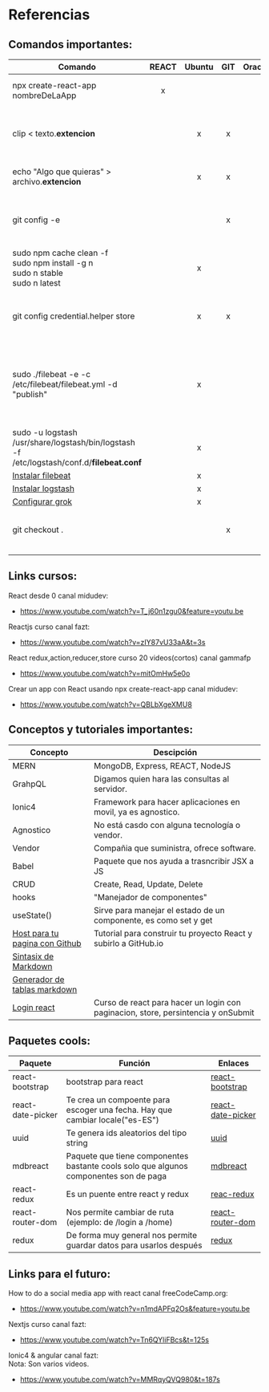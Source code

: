 # Referencias

## Comandos importantes:

|Comando|REACT|Ubuntu|  GIT | Oracle |  Descripción |
|---|:---:|:---:|:---:|:---:|---|
|npx create-react-app nombreDeLaApp|x|   |   |   | Nos crea un una app desde una base ya diseñada.|
|clip < texto.**extencion**|  | x |  x |   | Te hace un Crtl+C de algun archivo sin tener que abrir el archivo, selecionar y copiar, más fácil.   |
|echo "Algo que quieras" > archivo.**extencion**|   | x  |  x |   | Te crea un archivo con algo que quieras poner dentro.  |
|git config -e|||x||Te abre la configuracion de git para poder editarla. Ejemplo credentials.helper:store|
|sudo npm cache clean -f</br>sudo npm install -g n</br>sudo n stable</br>sudo n latest||x|||Comandos para actulizar npm y nodejs|
|git config credential.helper store||x|x||Nos guarda las credenciales en el disco para no tener que repetirlas en cada push|
|sudo ./filebeat -e -c /etc/filebeat/filebeat.yml -d "publish"||x|||Correr filebeat como en windows:</br>Situarse en la carpeta /usr/share/filebeat/bin y ejecutar</br>Si necesitamos correr de nuevo borrar la carpeta **data**|
|sudo -u logstash /usr/share/logstash/bin/logstash -f /etc/logstash/conf.d/**filebeat.conf**||x|||Correr logstash como en windows pero solo un pipeline|
|[Instalar filebeat](https://kifarunix.com/install-and-configure-filebeat-7-on-ubuntu-18-04-debian-9-8/)||x||||
|[Instalar logstash](https://kifarunix.com/install-and-configure-logstash-7-on-ubuntu-18-debian-9-8/)||x||||
|[Configurar grok](https://kifarunix.com/how-to-debug-logstash-grok-filters/)||x||||
|git checkout .|||x||Borra los cambios que hayas hecho y te regresa al estado del repositorio remoto|
|||||||


## Links cursos:

React desde 0 canal midudev:
- https://www.youtube.com/watch?v=T_j60n1zgu0&feature=youtu.be

Reactjs curso canal fazt:
- https://www.youtube.com/watch?v=zIY87vU33aA&t=3s

React redux,action,reducer,store curso 20 videos(cortos) canal gammafp
- https://www.youtube.com/watch?v=mitOmHw5e0o 

Crear un app con React usando npx create-react-app canal midudev:
- https://www.youtube.com/watch?v=QBLbXgeXMU8

## Conceptos y tutoriales importantes:
|Concepto|Descipción|
|---|---|
|MERN|MongoDB, Express, REACT, NodeJS| 
|GrahpQL|Digamos quien hara las consultas al servidor.|
|Ionic4|Framework para hacer aplicaciones en movil, ya es agnostico.|
|Agnostico|No está casdo con alguna tecnología o vendor.|
|Vendor|Compañia que suministra, ofrece software.|
|Babel|Paquete que nos ayuda a trasncribir JSX a JS|
|CRUD|Create, Read, Update, Delete|
|hooks|"Manejador de componentes"|
|useState()|Sirve para manejar el estado de un componente, es como set y get|
|[Host para tu pagina con Github](https://www.youtube.com/watch?v=OUsC13AEiUQ)|Tutorial para construir tu proyecto React y subirlo a GitHub.io|
|[Sintasix de Markdown](https://www.markdownguide.org/basic-syntax)||
|[Generador de tablas markdown](https://www.tablesgenerator.com/markdown_tables#)||
|[Login react](https://medium.com/swlh/persisting-data-with-redux-thunk-session-storage-in-react-application-9cc94549a1c)|Curso de react para hacer un login con paginacion, store, persintencia y onSubmit|


## Paquetes cools:

|Paquete|Función|Enlaces|
|---|---|---|
|react-bootstrap|bootstrap para react|[react-bootstrap](https://react-bootstrap.github.io/)|
|react-date-picker|Te crea un compoente para escoger una fecha. Hay que cambiar locale("es-ES")|[react-date-picker](https://www.npmjs.com/package/react-date-picker)|
|uuid|Te genera ids aleatorios del tipo string|[uuid](https://www.npmjs.com/package/uuid)|
|mdbreact|Paquete que tiene componentes bastante cools solo que algunos componentes son de paga|[mdbreact](https://mdbootstrap.com/docs/react/getting-started/download/)|
|react-redux|Es un puente entre react y redux|[reac-redux](https://www.npmjs.com/package/react-redux)|
|react-router-dom|Nos permite cambiar de ruta (ejemplo: de /login a /home)|[react-router-dom](https://www.npmjs.com/package/react-router-dom)|
|redux|De forma muy general nos permite guardar datos para usarlos después|[redux](https://www.npmjs.com/package/redux)|

## Links para el futuro:

How to do a social media app with react canal <h>freeCodeCamp.org</h>:
- https://www.youtube.com/watch?v=n1mdAPFq2Os&feature=youtu.be

Nextjs curso canal fazt:
- https://www.youtube.com/watch?v=Tn6QYliFBcs&t=125s

Ionic4 & angular canal fazt:</br>
<h>Nota: Son varios videos.</h>
- https://www.youtube.com/watch?v=MMRqyQVQ980&t=187s



